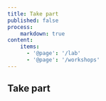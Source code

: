 ```yaml
---
title: Take part
published: false
process:
    markdown: true
content:
    items:
      - '@page': '/lab'
      - '@page': '/workshops'
---
```

## Take part